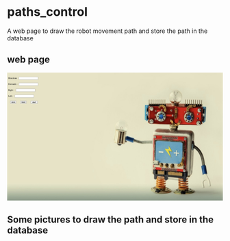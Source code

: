 # paths_control
A web page to draw the robot movement path 
and store the path in the database
## web page
![image1](page2.png) 







## Some pictures to draw the path and store in the database

